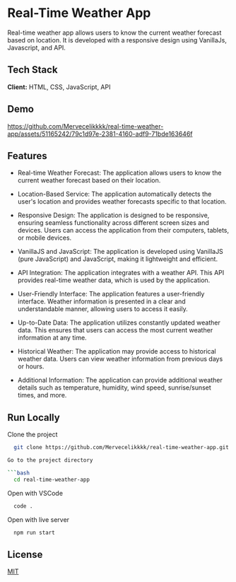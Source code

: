 
# Real-Time Weather App
Real-time weather app allows users to know the current weather forecast based on location. It is developed with a responsive design using VanillaJs, Javascript, and API.

## Tech Stack

**Client:** HTML, CSS, JavaScript, API

## Demo

https://github.com/Mervecelikkkk/real-time-weather-app/assets/51165242/79c1d97e-2381-4160-adf9-71bde163646f


## Features

- Real-time Weather Forecast: The application allows users to know the current weather forecast based on their location.

- Location-Based Service: The application automatically detects the user's location and provides weather forecasts specific to that location.

- Responsive Design: The application is designed to be responsive, ensuring seamless functionality across different screen sizes and devices. Users can access the application from their computers, tablets, or mobile devices.

- VanillaJS and JavaScript: The application is developed using VanillaJS (pure JavaScript) and JavaScript, making it lightweight and efficient.

- API Integration: The application integrates with a weather API. This API provides real-time weather data, which is used by the application.

- User-Friendly Interface: The application features a user-friendly interface. Weather information is presented in a clear and understandable manner, allowing users to access it easily.

- Up-to-Date Data: The application utilizes constantly updated weather data. This ensures that users can access the most current weather information at any time.

- Historical Weather: The application may provide access to historical weather data. Users can view weather information from previous days or hours.

- Additional Information: The application can provide additional weather details such as temperature, humidity, wind speed, sunrise/sunset times, and more.


## Run Locally

Clone the project

```bash
  git clone https://github.com/Mervecelikkkk/real-time-weather-app.git

Go to the project directory

```bash
  cd real-time-weather-app
```

Open with VSCode

```bash
  code .
```

Open with live server

```bash
  npm run start
```


## License

[MIT](https://github.com/Mervecelikkkk/real-time-weather-app/blob/main/LICENSE)

